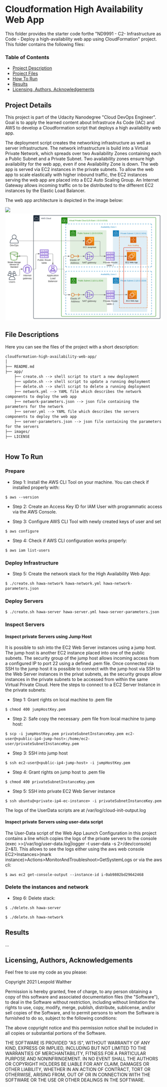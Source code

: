 # Cloudformation High Availability Web App
This folder provides the starter code forthe "ND9991 - C2- Infrastructure as Code - Deploy a high-availability web app using CloudFormation" project. This folder contains the following files:

### Table of Contents

- [Project Description](#project)
- [Project Files](#files)
- [How To Run](#run)
- [Results](#results)
- [Licensing, Authors, Acknowledgements](#licensing-authors-acknowledgements)

## Project Details<a name="project"></a>

This project is part of the Udacity Nanodegree "Cloud DevOps Engineer".
Goal is to apply the learned content about Infrastruce As Code (IAC) and AWS to develop a Cloudformation script that deploys a high availability web app.

The deployment script creates the networking infrastructure as well as server infrastructure. The network infrastructure is build into a Virtual Private Network, which spreads over two Availability Zones containing each a Public Subnet and a Private Subnet. Two availability zones ensure high availability for the web app, even if one Availability Zone is down. The web app is served via EC2 instances in the private subnets. To allow the web app to scale elastically with higher inbound traffic, the EC2 instances serving the web app are placed into a EC2 Auto Scaling Group. An Internet Gateway allows incoming traffic on to be distributed to the different EC2 instances by the Elastic Load Balancer.

The web app architecture is depicted in the image below:

![](./controllers_brief.svg)
<img src="./images/HighAvailabilityWebApp.svg">

## File Descriptions <a name="files"></a>

Here you can see the files of the project with a short description:

```
cloudformation-high-availability-web-app/
│
├── README.md
├── app/ 
    ├── create.sh --> shell script to start a new deployment
    ├── update.sh --> shell script to update a running deployment
    ├── delete.sh --> shell script to delete a running deployment
    ├── network.yml --> YAML file which describes the network components to deploy the web app
    ├── network-parameters.json --> json file containing the parameters for the network 
    ├── server.yml --> YAML file which describes the servers components to deploy the web app
    ├── server-parameters.json --> json file containing the parameters for the servers 
├── images/
├── LICENSE


```
## How To Run<a name="run"></a>

### Prepare

- Step 1: Install the AWS CLI Tool on your machine. You can check if installed properly with:
```
$ aws --version
```

- Step 2: Create an Access Key ID for IAM User with programmatic access via the AWS Console.

- Step 3: Configure AWS CLI Tool with newly created keys of user and set 
```
$ aws configure
```

- Step 4: Check if AWS CLI configuration works properly: 
```
$ aws iam list-users
```

### Deploy Infrastructure

- Step 5: Create the network stack for the High Availability Web App:
```
$ ./create.sh hawa-network hawa-network.yml hawa-network-parameters.json
```

### Deploy Servers

```
$ ./create.sh hawa-server hawa-server.yml hawa-server-parameters.json
```

### Inspect Servers

#### Inspect private Servers using Jump Host

It is possible to ssh into the EC2 Web Server instances using a jump host. The jump host is another EC2 instance placed into one of the public subnets. The security group of the jump host allows incoming access from a configured IP to port 22 using a defined .pem file. Once connected via SSH to the jump host it is possible to connect with the jump host via SSH to the Web Server instances in the privat subnets, as the security groups allow instances in the private subnets to be accessed from within the same Virtual Private Cloud. Here the steps to connect to a EC2 Server Instance in the private subnets:

- Step 1: Grant rights on local machine to .pem file
```
$ chmod 400 jumpHostKey.pem 
```

- Step 2: Safe copy the necessary .pem file from local machine to jump host:
```
$ scp -i jumpHostKey.pem privateSubnetInstanceKey.pem ec2-user@<public-ip4-jump-host>:/home/ec2-user/privateSubnetInstanceKey.pem 
```

- Step 3: SSH into jump host
```
$ ssh ec2-user@<public-ip4-jump-host> -i jumpHostKey.pem 
```

- Step 4: Grant rights on jump host to .pem file
```
$ chmod 400 privateSubnetInstanceKey.pem 
```

- Step 5: SSH into private EC2 Web Server instance
```
$ ssh ubuntu@<private-ip4-ec-instance> -i privateSubnetInstanceKey.pem 
```

The logs of the UserData scripts are at /var/log/cloud-init-output.log

#### Inspect private Servers using user-data script

The User-Data script of the Web App Launch Configuration in this project contains a line which copies the logs of the private servers to the console (exec >>(/var/log/user-data.log|logger -t user-data -s 2>/dev/console) 2>&1). This allows to see the logs either using the aws web console EC2>Instances>(mark instance)>Actions>MonitorAndTroubleshoot>GetSystemLogs or via the aws cli:

```
$ aws ec2 get-console-output --instance-id i-0ab9802bd29642468
```

### Delete the instances and network

- Step 6: Delete stack:

```
$ ./delete.sh hawa-server
```

```
$ ./delete.sh hawa-network
```


## Results<a name="results"></a>

...


## Licensing, Authors, Acknowledgements<a name="licensing"></a>

Feel free to use my code as you please:

Copyright 2021 Leopold Walther

Permission is hereby granted, free of charge, to any person obtaining a copy of this software and associated documentation files (the "Software"), to deal in the Software without restriction, including without limitation the rights to use, copy, modify, merge, publish, distribute, sublicense, and/or sell copies of the Software, and to permit persons to whom the Software is furnished to do so, subject to the following conditions:

The above copyright notice and this permission notice shall be included in all copies or substantial portions of the Software.

THE SOFTWARE IS PROVIDED "AS IS", WITHOUT WARRANTY OF ANY KIND, EXPRESS OR IMPLIED, INCLUDING BUT NOT LIMITED TO THE WARRANTIES OF MERCHANTABILITY, FITNESS FOR A PARTICULAR PURPOSE AND NONINFRINGEMENT. IN NO EVENT SHALL THE AUTHORS OR COPYRIGHT HOLDERS BE LIABLE FOR ANY CLAIM, DAMAGES OR OTHER LIABILITY, WHETHER IN AN ACTION OF CONTRACT, TORT OR OTHERWISE, ARISING FROM, OUT OF OR IN CONNECTION WITH THE SOFTWARE OR THE USE OR OTHER DEALINGS IN THE SOFTWARE.